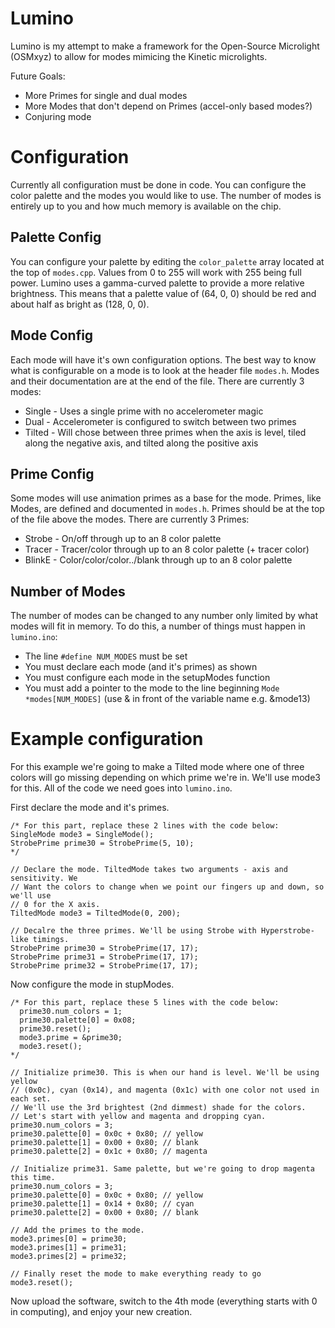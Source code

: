 # Lumino

Lumino is my attempt to make a framework for the Open-Source Microlight (OSMxyz)
to allow for modes mimicing the Kinetic microlights.

Future Goals:
* More Primes for single and dual modes
* More Modes that don't depend on Primes (accel-only based modes?)
* Conjuring mode

# Configuration

Currently all configuration must be done in code. You can configure the color
palette and the modes you would like to use. The number of modes is entirely up
to you and how much memory is available on the chip. 

## Palette Config

You can configure your palette by editing the ```color_palette``` array located
at the top of ```modes.cpp```. Values from 0 to 255 will work with 255 being
full power. Lumino uses a gamma-curved palette to provide a more relative
brightness. This means that a palette value of (64, 0, 0) should be red and
about half as bright as (128, 0, 0).

## Mode Config

Each mode will have it's own configuration options. The best way to know what is
configurable on a mode is to look at the header file ```modes.h```. Modes and
their documentation are at the end of the file.  There are currently 3 modes:

* Single - Uses a single prime with no accelerometer magic
* Dual - Accelerometer is configured to switch between two primes
* Tilted - Will chose between three primes when the axis is level, tiled along
the negative axis, and tilted along the positive axis

## Prime Config

Some modes will use animation primes as a base for the mode. Primes, like Modes,
are defined and documented in ```modes.h```. Primes should be at the top of the
file above the modes. There are currently 3 Primes:

* Strobe - On/off through up to an 8 color palette
* Tracer - Tracer/color through up to an 8 color palette (+ tracer color)
* BlinkE - Color/color/color../blank through up to an 8 color palette

## Number of Modes

The number of modes can be changed to any number only limited by what modes will
fit in memory. To do this, a number of things must happen in ```lumino.ino```:

* The line ```#define NUM_MODES``` must be set
* You must declare each mode (and it's primes) as shown
* You must configure each mode in the setupModes function
* You must add a pointer to the mode to the line beginning ```Mode *modes[NUM_MODES]```
(use & in front of the variable name e.g. &mode13)


# Example configuration

For this example we're going to make a Tilted mode where one of three colors
will go missing depending on which prime we're in. We'll use mode3 for this. All
of the code we need goes into ```lumino.ino```.

First declare the mode and it's primes.
```
/* For this part, replace these 2 lines with the code below:
SingleMode mode3 = SingleMode();
StrobePrime prime30 = StrobePrime(5, 10);
*/

// Declare the mode. TiltedMode takes two arguments - axis and sensitivity. We
// Want the colors to change when we point our fingers up and down, so we'll use
// 0 for the X axis.
TiltedMode mode3 = TiltedMode(0, 200);

// Decalre the three primes. We'll be using Strobe with Hyperstrobe-like timings.
StrobePrime prime30 = StrobePrime(17, 17);
StrobePrime prime31 = StrobePrime(17, 17);
StrobePrime prime32 = StrobePrime(17, 17);
```

Now configure the mode in stupModes.
```
/* For this part, replace these 5 lines with the code below:
  prime30.num_colors = 1;
  prime30.palette[0] = 0x08;
  prime30.reset();
  mode3.prime = &prime30;
  mode3.reset();
*/

// Initialize prime30. This is when our hand is level. We'll be using yellow
// (0x0c), cyan (0x14), and magenta (0x1c) with one color not used in each set.
// We'll use the 3rd brightest (2nd dimmest) shade for the colors.
// Let's start with yellow and magenta and dropping cyan.
prime30.num_colors = 3;
prime30.palette[0] = 0x0c + 0x80; // yellow
prime30.palette[1] = 0x00 + 0x80; // blank
prime30.palette[2] = 0x1c + 0x80; // magenta

// Initialize prime31. Same palette, but we're going to drop magenta this time.
prime30.num_colors = 3;
prime30.palette[0] = 0x0c + 0x80; // yellow
prime30.palette[1] = 0x14 + 0x80; // cyan
prime30.palette[2] = 0x00 + 0x80; // blank

// Add the primes to the mode.
mode3.primes[0] = prime30;
mode3.primes[1] = prime31;
mode3.primes[2] = prime32;

// Finally reset the mode to make everything ready to go
mode3.reset();
```

Now upload the software, switch to the 4th mode (everything starts with 0 in
computing), and enjoy your new creation.
